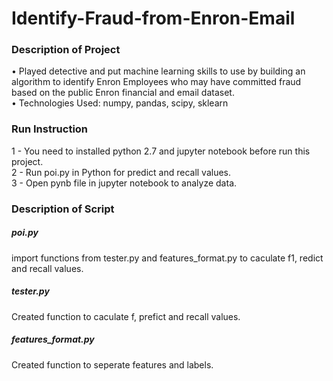 # Identify-Fraud-from-Enron-Email

### Description of Project  
 • Played detective and put machine learning skills to use by building an algorithm to identify Enron Employees who may have committed fraud based on the public Enron financial and email dataset.  
 • Technologies Used: numpy, pandas, scipy, sklearn  

### Run Instruction
1 - You need to installed python 2.7 and jupyter notebook before run this project.  
2 - Run poi.py in Python for predict and recall values.  
3 - Open pynb file in jupyter notebook to analyze data.  
  
### Description of Script
##### poi.py
import functions from tester.py and features_format.py to caculate f1, redict and recall values.  
##### tester.py
Created function to caculate f, prefict and recall values.  
##### features_format.py  
Created function to seperate features and labels.  
